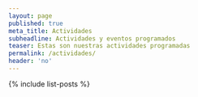 ```yaml
---
layout: page
published: true
meta_title: Actividades
subheadline: Actividades y eventos programados
teaser: Estas son nuestras actividades programadas
permalink: /actividades/
header: 'no'
---
```

{% include list-posts %}